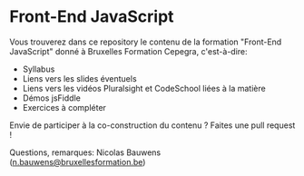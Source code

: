 # Front-End JavaScript #

Vous trouverez dans ce repository le contenu de la formation "Front-End JavaScript" donné à Bruxelles Formation Cepegra, c'est-à-dire:

- Syllabus
- Liens vers les slides éventuels
- Liens vers les vidéos Pluralsight et CodeSchool liées à la matière
- Démos jsFiddle
- Exercices à compléter

Envie de participer à la co-construction du contenu ? Faites une pull request ! 

Questions, remarques: Nicolas Bauwens (n.bauwens@bruxellesformation.be)
 